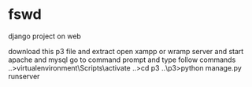 # fswd
django project on web

download this p3 file and extract
open xampp or wramp server and start apache and mysql
go to command prompt and type follow commands
..>virtualenvironment\Scripts\activate
..>cd p3
..\p3>python manage.py runserver

